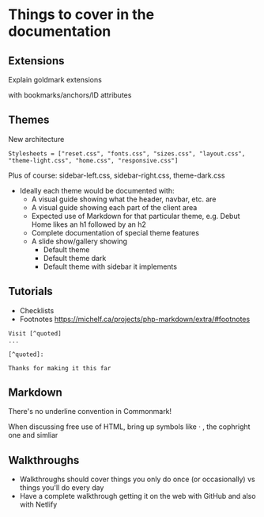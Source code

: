 # Things to cover in the documentation

## Extensions

Explain goldmark extensions

 with bookmarks/anchors/ID attributes

## Themes

New architecture

```
Stylesheets = ["reset.css", "fonts.css", "sizes.css", "layout.css", "theme-light.css", "home.css", "responsive.css"]
```

Plus of course: sidebar-left.css, sidebar-right.css, theme-dark.css


* Ideally each theme would be documented with:
  - A visual guide showing what the header, navbar, etc. are
  - A visual guide showing each part of the client area
  - Expected use of Markdown for that particular theme, e.g. Debut Home likes an h1 followed by an h2
  - Complete documentation of special theme features
  - A slide show/gallery showing 
    + Default theme
    + Default theme dark
    + Default theme with sidebar it implements


## Tutorials

* Checklists
* Footnotes https://michelf.ca/projects/php-markdown/extra/#footnotes 

```
Visit [^quoted]
...

[^quoted]:

Thanks for making it this far
```

## Markdown

There's no underline convention in Commonmark!

When discussing free use of HTML, bring up symbols like &middot; , the cophright one and simliar
## Walkthroughs

* Walkthroughs should cover things you only do once (or occasionally) vs things you'll
do every day
* Have a complete walkthrough getting it on the web with GitHub and also with Netlify




